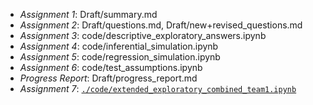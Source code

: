 - *Assignment 1*: Draft/summary.md
- *Assignment 2*: Draft/questions.md, Draft/new+revised_questions.md
- *Assignment 3*: code/descriptive_exploratory_answers.ipynb
- *Assignment 4*: code/inferential_simulation.ipynb
- *Assignment 5*: code/regression_simulation.ipynb
- *Assignment 6*: code/test_assumptions.ipynb
- *Progress Report*: Draft/progress_report.md
- *Assignment 7*: [``./code/extended_exploratory_combined_team1.ipynb``](./code/extended_exploratory_combined_team1.ipynb)
